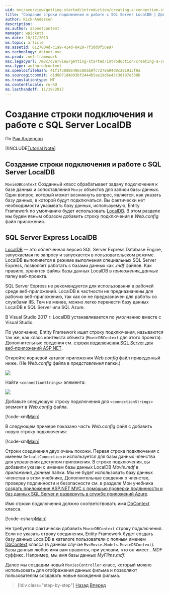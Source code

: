 ```yaml
---
uid: mvc/overview/getting-started/introduction/creating-a-connection-string
title: "Создание строки подключения и работе с SQL Server LocalDB | Документы Microsoft"
author: Rick-Anderson
description: 
ms.author: aspnetcontent
manager: wpickett
ms.date: 10/17/2013
ms.topic: article
ms.assetid: 6127804d-c1a9-414d-8429-7f3dd0f56e97
ms.technology: dotnet-mvc
ms.prod: .net-framework
msc.legacyurl: /mvc/overview/getting-started/introduction/creating-a-connection-string
msc.type: authoredcontent
ms.openlocfilehash: 41f1f30d86406580ab9fc7278a94d9c291913f9a
ms.sourcegitcommit: d1d8071d4093bf2444b5ae19d6e45c3d187e338b
ms.translationtype: MT
ms.contentlocale: ru-RU
ms.lasthandoff: 11/19/2017
---
```

<a name="creating-a-connection-string-and-working-with-sql-server-localdb"></a>Создание строки подключения и работе с SQL Server LocalDB
====================
По [Рик Андерсон](https://github.com/Rick-Anderson)

[!INCLUDE[Tutorial Note](sample/code-location.md)]

## <a name="creating-a-connection-string-and-working-with-sql-server-localdb"></a>Создание строки подключения и работе с SQL Server LocalDB

`MovieDBContext` Созданный класс обрабатывает задачу подключения к базе данных и сопоставления `Movie` объектов для записи базы данных. Один вопрос, который может возникнуть вопрос, является, как указать базу данных, в которой будут подключаться. Вы фактически нет необходимости указывать базу данных, используемую, Entity Framework по умолчанию будет использовать [LocalDB](https://docs.microsoft.com/sql/database-engine/configure-windows/sql-server-2016-express-localdb). В этом разделе мы будем явным образом добавить строку подключения в *Web.config* файл приложения.

## <a name="sql-server-express-localdb"></a>SQL Server Express LocalDB

[LocalDB](https://docs.microsoft.com/sql/database-engine/configure-windows/sql-server-2016-express-localdb) — это облегченная версия SQL Server Express Database Engine, запускаемая по запросу и запускается в пользовательском режиме. LocalDB выполняется в режиме выполнения специальных SQL Server Express, позволяет работать с базами данных как *.mdf* файлов. Как правило, хранятся файлы базы данных LocalDB в *приложения\_данные* папку веб-проекта.

SQL Server Express не рекомендуется для использования в рабочей среде веб-приложений. LocalDB в частности не предназначены для рабочих веб-приложению, так как он не предназначен для работы со службами IIS. Тем не менее, можно легко перенести базу данных LocalDB в SQL Server или SQL Azure.

В Visual Studio 2017 г. LocalDB устанавливается по умолчанию вместе с Visual Studio.

По умолчанию, Entity Framework ищет строку подключения, называются так же, как класс контекста объекта (`MovieDBContext` для этого проекта). Дополнительные сведения см. [строки подключения SQL Server для веб-приложений ASP.NET](https://msdn.microsoft.com/en-us/library/jj653752.aspx).

Откройте корневой каталог приложения *Web.config* файл приведенный ниже. (Не *Web.config* файла в *представления* папки.)

![](creating-a-connection-string/_static/image1.png)

Найти `<connectionStrings>` элемента:

![](creating-a-connection-string/_static/image2.png)

Добавьте следующую строку подключения для `<connectionStrings>` элемент в *Web.config* файла.

[!code-xml[Main](creating-a-connection-string/samples/sample1.xml)]

В следующем примере показано часть *Web.config* файл с добавить новую строку подключения:

[!code-xml[Main](creating-a-connection-string/samples/sample2.xml)]

Строки соединения двух очень похожи. Первая строка подключения с именем `DefaultConnection` и используется для базы данных членства для управления доступом приложения. В строке подключения, вы добавили указан с именем базы данных LocalDB *Movie.mdf* в *приложения\_данные* папки. Мы не будет использовать базу данных членства в этом учебнике, Дополнительные сведения о членстве, проверку подлинности и безопасности см. в разделе Мои учебника [создать приложение ASP.NET MVC с помощью проверки подлинности и баз данных SQL Server и развернуть в службе приложений Azure](https://docs.microsoft.com/aspnet/core/security/authorization/secure-data).

Имя строки подключения должно соответствовать имя [DbContext](https://msdn.microsoft.com/en-us/library/system.data.entity.dbcontext(v=vs.103).aspx) класса.

[!code-csharp[Main](creating-a-connection-string/samples/sample3.cs?highlight=15)]

Не требуется фактически добавить `MovieDBContext` строку подключения. Если не указать строку соединения, Entity Framework будет создать базу данных LocalDB в каталоге пользователи с полным именем [DbContext](https://msdn.microsoft.com/en-us/library/system.data.entity.dbcontext(v=vs.103).aspx) класса (в данном случае `MvcMovie.Models.MovieDBContext`). Базы данных любое имя вам нравится, при условии, что он имеет *. MDF* суффикс. Например, мы имя базы данных *MyFilms.mdf*.

Далее мы создадим новый `MoviesController` класс, который можно использовать для отображения данных фильма и позволяют пользователям создавать новые вхождения фильма.

>[!div class="step-by-step"]
[Назад](adding-a-model.md)
[Вперед](accessing-your-models-data-from-a-controller.md)
